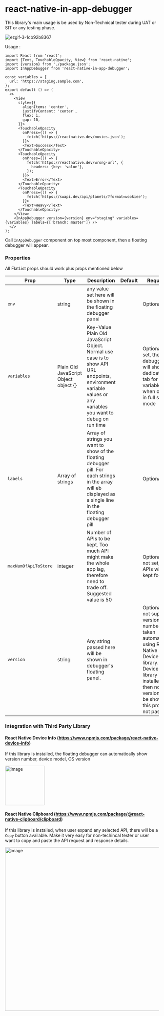 # react-native-in-app-debugger

This library's main usage is be used by Non-Technical tester during UAT or SIT or any testing phase.

![ezgif-3-1cb92b8367](https://github.com/fattahmuhyiddeen/react-native-in-app-debugger/assets/24792201/4ffe083a-4807-4a2e-a624-6a81f506439b)



Usage :

```
import React from 'react';
import {Text, TouchableOpacity, View} from 'react-native';
import {version} from './package.json';
import InAppDebugger from 'react-native-in-app-debugger';

const variables = {
  url: 'https://staging.sample.com',
};
export default () => (
  <>
    <View
      style={{
        alignItems: 'center',
        justifyContent: 'center',
        flex: 1,
        gap: 10,
      }}>
      <TouchableOpacity
        onPress={() => {
          fetch('https://reactnative.dev/movies.json');
        }}>
        <Text>Success</Text>
      </TouchableOpacity>
      <TouchableOpacity
        onPress={() => {
          fetch('https://reactnative.dev/wrong-url', {
            headers: {key: 'value'},
          });
        }}>
        <Text>Error</Text>
      </TouchableOpacity>
      <TouchableOpacity
        onPress={() => {
          fetch('https://swapi.dev/api/planets/?format=wookiee');
        }}>
        <Text>Heavy</Text>
      </TouchableOpacity>
    </View>
    <InAppDebugger version={version} env="staging" variables={variables} labels={['branch: master']} />
  </>
);

```

Call `InAppDebugger` component on top most component, then a floating debugger will appear.


### Properties

All FlatList props should work plus props mentioned below

| Prop | Type | Description | Default | Required |
| ----------------------------- | ---------------------------------------------------------------------------------------------------- | ------------------------------------------------------------------------------------------------------------------------------------------------------------------------------------------------------------------------------------------------------------------------------------------------------------------------- | ------------------------------------------------------------------- | ----------------------------------------------------------------------- |
| `env` | string | any value set here will be shown in the floating debugger panel | | Optional |
| `variables` | Plain Old JavaScript Object object {} | Key-Value Plain Old JavaScript Object. Normal use case is to show API URL endpoints, environment variable values or any variables you want to debug on run time | | Optional. If set, the debugger will show a dedicated tab for variables when open in full screen mode |
| `labels` | Array of strings | Array of strings you want to show of the floating debugger pill. For each strings in the array will eb displayed as a single line in the floating debugger pill | | Optional |
| `maxNumOfApiToStore` | integer | Number of APIs to be kept. Too much API might make the whole app lag, therefore need to trade off. Suggested value is 50 | | Optional. If not set, all APIs will be kept forever |
`version` | string | Any string passed here will be shown in debugger's floating panel. | | Optional. If not supplied, version number will taken automatically using React Native Device Info library. But if Device Info library is not installed, then no version will be shown if this prop is not passed.


### Integration with Third Party Library

#### React Native Device Info (https://www.npmjs.com/package/react-native-device-info)

If this library is installed, the floating debugger can automatically show version number, device model, OS version

<img width="129" alt="image" src="https://github.com/fattahmuhyiddeen/react-native-in-app-debugger/assets/24792201/e5c31d91-4915-4270-a968-f3156d5e5a96">


#### React Native Clipboard (https://www.npmjs.com/package/@react-native-clipboard/clipboard)

If this library is installed, when user expand any selected API, there will be a `Copy` button available. Make it very easy for non-techincal tester or user want to copy and paste the API request and response details.

<img width="535" alt="image" src="https://github.com/fattahmuhyiddeen/react-native-in-app-debugger/assets/24792201/d4f58ee3-e553-4cae-91df-ba7e26d8cd70">

